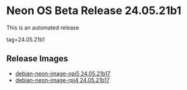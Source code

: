 # Neon OS Beta Release 24.05.21b1
This is an automated release

tag=24.05.21b1

## Release Images
- [debian-neon-image-opi5 24.05.21b17](https://2222.us/app/files/neon_images/core/opi5/dev/debian-neon-image-opi5_2024-05-21_15_27.img.xz)
- [debian-neon-image-rpi4 24.05.21b17](https://2222.us/app/files/neon_images/core/rpi4/dev/debian-neon-image-rpi4_2024-05-21_15_27.img.xz)
